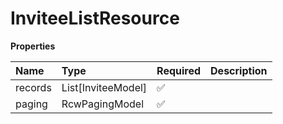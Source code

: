 # InviteeListResource

**Properties**

| Name    | Type               | Required | Description |
| :------ | :----------------- | :------- | :---------- |
| records | List[InviteeModel] | ✅       |             |
| paging  | RcwPagingModel     | ✅       |             |

<!-- This file was generated by liblab | https://liblab.com/ -->
